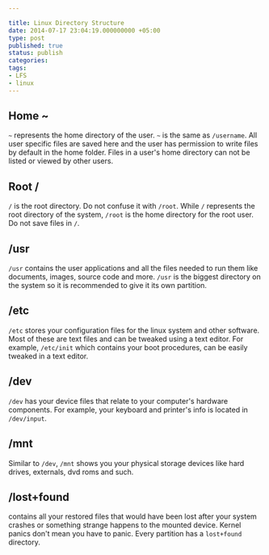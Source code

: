 ```yaml
---

title: Linux Directory Structure
date: 2014-07-17 23:04:19.000000000 +05:00
type: post
published: true
status: publish
categories:
tags:
- LFS
- linux
---
```


Home ~
---
``~`` represents the home directory of the user. ``~`` is the same as ``/username``. All user specific files are saved here and the user has permission to write files by default in the home folder. Files in a user's home directory can not be listed or viewed by other users.

Root / 
---

``/`` is the root directory. Do not confuse it with ``/root``. While ``/`` represents the root directory of the system, ``/root`` is the home directory for the root user. Do not save files in ``/``.

/usr
---
``/usr`` contains the user applications and all the files needed to run them like documents, images, source code and more. ``/usr`` is the biggest directory on the system so it is recommended to give it its own partition.

/etc
---
``/etc`` stores your configuration files for the linux system and other software. Most of these are text files and can be tweaked using a text editor. For example, ``/etc/init`` which contains your boot procedures, can be easily tweaked in a text editor.

/dev
---
``/dev`` has your device files that relate to your computer's hardware components. For example, your keyboard and printer's info is located in ``/dev/input``.

/mnt
---
Similar to ``/dev``, ``/mnt`` shows you your physical storage devices like hard drives, externals, dvd roms and such.

/lost+found
---
contains all your restored files that would have been lost after your system crashes or something strange happens to the mounted device. Kernel panics don't mean you have to panic. Every partition has a ``lost+found`` directory.
